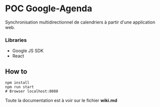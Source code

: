# POC Google-Agenda

Synchronisation multidirectionnel de calendriers à partir d'une application web.

### Libraries

- Google JS SDK
- React

## How to

```
npm install
npm run start
# Browser localhost:8080
```

Toute la documentation est à voir sur le fichier **wiki.md**
